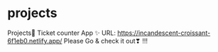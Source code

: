 # projects
Projects🔮
Ticket counter App ✨
URL: https://incandescent-croissant-6f1eb0.netlify.app/
Please Go & check it out❣ !!!

